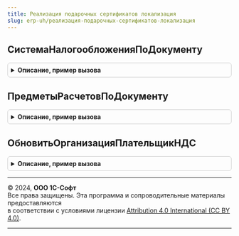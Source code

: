 ```yaml
---
title: Реализация подарочных сертификатов локализация
slug: erp-uh/реализация-подарочных-сертификатов-локализация
---
```



## СистемаНалогообложенияПоДокументу
<details style="margin: 1em 0; padding: 0.5em; border: 1px solid #ccc; border-radius: 6px;">

<summary style="font-weight: bold; cursor: pointer;">Описание, пример вызова</summary>

```bsl

//++ Локализация

// Определяет систему налогообложения по документу
//
// Параметры:
// 	ДокументСсылка - ДокументСсылка - Документ для определения системы налогообложения
// Возвращаемое значение:
// 	ПеречислениеСсылка.ТипыСистемНалогообложенияККТ - Система налогообложения по документу
Функция СистемаНалогообложенияПоДокументу(ДокументСсылка) Экспорт
```

Пример вызова
```bsl
Результат = РеализацияПодарочныхСертификатовЛокализация.СистемаНалогообложенияПоДокументу(ДокументСсылка) 
```
</details>

## ПредметыРасчетовПоДокументу
<details style="margin: 1em 0; padding: 0.5em; border: 1px solid #ccc; border-radius: 6px;">

<summary style="font-weight: bold; cursor: pointer;">Описание, пример вызова</summary>

```bsl

// Получить основные данные по таблице товаров для чека о розничной продаже
//
// Параметры:
//  ДокументСсылка - ДокументОбъект.РеализацияПодарочныхСертификатов - Документ.
//
// Возвращаемое значение:
//  ТаблицаЗначений - Данные о продажах:
//  * НомерСтроки - Число -
//  * Номенклатура - Строка -
//  * Характеристика - Строка -
//  * ТипНоменклатуры - Неопределено -
//  * ПодакцизныйТовар - Булево -
//  * НоменклатураНаименование - Строка -
//  * ХарактеристикаНаименование - Строка -
//  * Упаковка - Строка -
//  * УпаковкаНаименование - Строка -
//  * Количество - Число -
//  * КоличествоУпаковок - Число -
//  * Цена - Число -
//  * СуммаСНДС - Число -
//  * СтавкаНДС - СправочникСсылка.СтавкиНДС -
//  * СуммаНДС - Число -
//  * СуммаСкидки - Число -
Функция ПредметыРасчетовПоДокументу(ДокументСсылка) Экспорт
```

Пример вызова
```bsl
Результат = РеализацияПодарочныхСертификатовЛокализация.ПредметыРасчетовПоДокументу(ДокументСсылка) 
```
</details>

## ОбновитьОрганизацияПлательщикНДС
<details style="margin: 1em 0; padding: 0.5em; border: 1px solid #ccc; border-radius: 6px;">

<summary style="font-weight: bold; cursor: pointer;">Описание, пример вызова</summary>

```bsl

//-- Локализация

// Определяет и возвращает статус, является ли организации плательщиком НДС
//
// Параметры:
// 	Организация - СправочникСсылка.Организации - Организация, по которой определяется, облагается ли она НДС
// 	ОрганизацияПлательщикНДС - Булево - Параметр для сохранения и передачи во вне значения
Процедура ОбновитьОрганизацияПлательщикНДС(Организация, ОрганизацияПлательщикНДС) Экспорт
```

Пример вызова
```bsl
РеализацияПодарочныхСертификатовЛокализация.ОбновитьОрганизацияПлательщикНДС(Организация, ОрганизацияПлательщикНДС) 
```
</details>

---

© 2024, **ООО 1С-Софт**  
Все права защищены. Эта программа и сопроводительные материалы предоставляются  
в соответствии с условиями лицензии [Attribution 4.0 International (CC BY 4.0)](https://creativecommons.org/licenses/by/4.0/legalcode).

---
